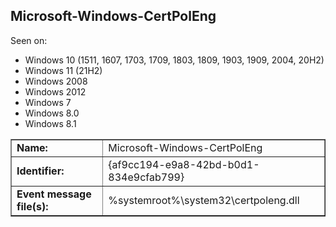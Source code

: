 ## Microsoft-Windows-CertPolEng

Seen on:
* Windows 10 (1511, 1607, 1703, 1709, 1803, 1809, 1903, 1909, 2004, 20H2)
* Windows 11 (21H2)
* Windows 2008
* Windows 2012
* Windows 7
* Windows 8.0
* Windows 8.1

<table border="1" class="docutils">
  <tbody>
    <tr>
      <td><b>Name:</b></td>
      <td>Microsoft-Windows-CertPolEng</td>
    </tr>
    <tr>
      <td><b>Identifier:</b></td>
      <td>{af9cc194-e9a8-42bd-b0d1-834e9cfab799}</td>
    </tr>
    <tr>
      <td><b>Event message file(s):</b></td>
      <td>%systemroot%\system32\certpoleng.dll</td>
    </tr>
  </tbody>
</table>

&nbsp;


